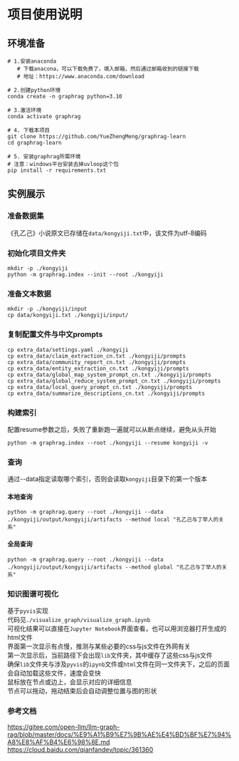 
# 项目使用说明

## 环境准备
```shell
# 1.安装anaconda
   # 下载anacona，可以下载免费了，填入邮箱，然后通过邮箱收到的链接下载
   # 地址：https://www.anaconda.com/download
   
# 2.创建python环境
conda create -n graphrag python=3.10

# 3.激活环境
conda activate graphrag

# 4. 下载本项目
git clone https://github.com/YueZhengMeng/graphrag-learn
cd graphrag-learn

# 5. 安装graphrag所需环境
# 注意：windows平台安装去掉uvloop这个包
pip install -r requirements.txt
```

## 实例展示

### 准备数据集
《孔乙己》小说原文已存储在`data/kongyiji.txt`中，该文件为utf-8编码

### 初始化项目文件夹
```shell
mkdir -p ./kongyiji
python -m graphrag.index --init --root ./kongyiji
```

### 准备文本数据
```shell
mkdir -p ./kongyiji/input
cp data/kongyiji.txt ./kongyiji/input/
```

### 复制配置文件与中文prompts
```shell
cp extra_data/settings.yaml ./kongyiji
cp extra_data/claim_extraction_cn.txt ./kongyiji/prompts
cp extra_data/community_report_cn.txt ./kongyiji/prompts
cp extra_data/entity_extraction_cn.txt ./kongyiji/prompts
cp extra_data/global_map_system_prompt_cn.txt ./kongyiji/prompts
cp extra_data/global_reduce_system_prompt_cn.txt ./kongyiji/prompts
cp extra_data/local_query_prompt_cn.txt ./kongyiji/prompts
cp extra_data/summarize_descriptions_cn.txt ./kongyiji/prompts
```

### 构建索引
配置resume参数之后，失败了重新跑一遍就可以从断点继续，避免从头开始
```shell
python -m graphrag.index --root ./kongyiji --resume kongyiji -v
```

### 查询
通过--data指定读取哪个索引，否则会读取`kongyiji`目录下的第一个版本
#### 本地查询
```shell
python -m graphrag.query --root ./kongyiji --data ./kongyiji/output/kongyiji/artifacts --method local "孔乙己与丁举人的关系"
```
#### 全局查询
```shell
python -m graphrag.query --root ./kongyiji --data ./kongyiji/output/kongyiji/artifacts --method global "孔乙己与丁举人的关系"
```

### 知识图谱可视化
基于`pyvis`实现  
代码见`./visualize_graph/visualize_graph.ipynb`  
可视化结果可以直接在`Jupyter Notebook`界面查看，也可以用浏览器打开生成的html文件  
界面第一次显示有点慢，推测与某些必要的css与js文件在外网有关  
第一次显示后，当前路径下会出现`lib`文件夹，其中缓存了这些css与js文件  
确保`lib`文件夹与涉及`pyvis`的`ipynb`文件或`html`文件在同一文件夹下，之后的页面会自动加载这些文件，速度会变快  
鼠标放在节点或边上，会显示对应的详细信息  
节点可以拖动，拖动结束后会自动调整位置与图的形状

### 参考文档
https://gitee.com/open-llm/llm-graph-rag/blob/master/docs/%E9%A1%B9%E7%9B%AE%E4%BD%BF%E7%94%A8%E8%AF%B4%E6%98%8E.md
https://cloud.baidu.com/qianfandev/topic/361360

